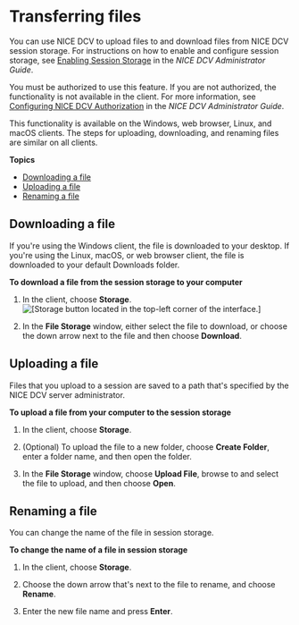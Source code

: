 # Transferring files<a name="using-transfer"></a>

You can use NICE DCV to upload files to and download files from NICE DCV session storage\. For instructions on how to enable and configure session storage, see [Enabling Session Storage](https://docs.aws.amazon.com/dcv/latest/adminguide/manage-storage.html) in the *NICE DCV Administrator Guide*\.

You must be authorized to use this feature\. If you are not authorized, the functionality is not available in the client\. For more information, see [Configuring NICE DCV Authorization](https://docs.aws.amazon.com/dcv/latest/adminguide/security-authorization.html) in the *NICE DCV Administrator Guide*\.

This functionality is available on the Windows, web browser, Linux, and macOS clients\. The steps for uploading, downloading, and renaming files are similar on all clients\.

**Topics**
+ [Downloading a file](#using-transfer-download)
+ [Uploading a file](#using-transfer-upload)
+ [Renaming a file](#using-transfer-rename)

## Downloading a file<a name="using-transfer-download"></a>

If you're using the Windows client, the file is downloaded to your desktop\. If you're using the Linux, macOS, or web browser client, the file is downloaded to your default Downloads folder\.

**To download a file from the session storage to your computer**

1. In the client, choose **Storage**\.  
![\[Storage button located in the top-left corner of the interface.\]](http://docs.aws.amazon.com/dcv/latest/userguide/images/storage.png)

1. In the **File Storage** window, either select the file to download, or choose the down arrow next to the file and then choose **Download**\.

## Uploading a file<a name="using-transfer-upload"></a>

Files that you upload to a session are saved to a path that's specified by the NICE DCV server administrator\. 

**To upload a file from your computer to the session storage**

1. In the client, choose **Storage**\.

1. \(Optional\) To upload the file to a new folder, choose **Create Folder**, enter a folder name, and then open the folder\. 

1. In the **File Storage** window, choose **Upload File**, browse to and select the file to upload, and then choose **Open**\.

## Renaming a file<a name="using-transfer-rename"></a>

You can change the name of the file in session storage\.

**To change the name of a file in session storage**

1. In the client, choose **Storage**\.

1. Choose the down arrow that's next to the file to rename, and choose **Rename**\.

1. Enter the new file name and press **Enter**\.